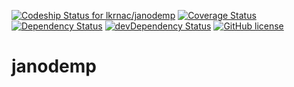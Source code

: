 [![Codeship Status for lkrnac/janodemp](https://codeship.com/projects/c9a757f0-4f10-0132-184e-16190fd005ee/status?branch=master)](https://codeship.com/projects/47822)
[![Coverage Status](https://coveralls.io/repos/github/lkrnac/janodemp-server/badge.svg?branch=master)](https://coveralls.io/github/lkrnac/janodemp-server?branch=master)
[![Dependency Status](https://david-dm.org/lkrnac/janodemp-server.svg?theme=shields.io)](https://david-dm.org/lkrnac/janodemp-server)
[![devDependency Status](https://david-dm.org/lkrnac/janodemp-server/dev-status.svg?theme=shields.io)](https://david-dm.org/lkrnac/janodemp-server#info=devDependencies)
[![GitHub license](https://img.shields.io/github/license/lkrnac/janodemp-server.svg)](https://github.com/lkrnac/janodemp-server)

janodemp
========
